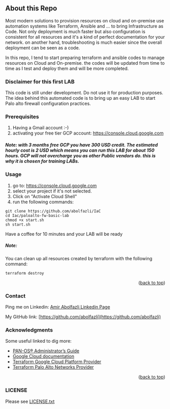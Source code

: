 ## About this Repo

Most modern solutions to provision resources on cloud and on-premise use automation systems like Terraform, Ansible and ... to bring Infrastructure as Code. Not only deployment is much faster but also configuration is consistent for all resources and it's a kind of perfect documentation for your network. on another hand, troubleshooting is much easier since the overall deployment can be seen as a code.

In this repo, I tend to start preparing terraform and ansible codes to manage resources on Cloud and On-premise.
the codes will be updated from time to time as I test and deploy them and will be more completed.

<!-- GETTING STARTED -->

### Disclaimer for this first LAB
This code is still under development. Do not use it for production purposes. The idea behind this automated code is to bring up an easy LAB to start Palo alto firewall configuration practices.

### Prerequisites
1. Having a Gmail account :-)
2. activating your free tier GCP account: https://console.cloud.google.com

##### Note: with 3 months free GCP you have 300 USD credit. The estimated hourly cost is 2 USD which means you can run this LAB for about 150 hours. GCP will not overcharge you as other Public vendors do. this is why it is chosen for training LABs.

<!-- USAGE -->
### Usage
1. go to: https://console.cloud.google.com
2. select your project if it's not selected.
3. Click on "Activate Cloud Shell"
4. run the following commands:
```
git clone https://github.com/abolfazli/IaC
cd Iac/paloalto-fw-basic-lab
chmod +x start.sh
sh start.sh
```
Have a coffee for 10 minutes and your LAB will be ready


##### Note: 
You can clean up all resources created by terraform with the following command:
```
terraform destroy
```
<p align="right">(<a href="#top">back to top</a>)</p>


<!-- CONTACT -->
### Contact
Ping me on Linkedin: [Amir Abolfazli Linkedin Page](https://www.linkedin.com/in/amirabolfazli/)

My GitHub link: [https://github.com/abolfazli](https://github.com/abolfazli)



<!-- ACKNOWLEDGMENTS -->
### Acknowledgments
Some useful linked to dig more:
* [PAN-OS® Administrator’s Guide](https://docs.paloaltonetworks.com/pan-os/10-1/pan-os-admin.html)
* [Google Cloud documentation](https://cloud.google.com/docs/)
* [Terraform Google Cloud Platform Provider](https://registry.terraform.io/providers/hashicorp/google/latest/docs)
* [Terraform Palo Alto Networks Provider](https://registry.terraform.io/providers/PaloAltoNetworks/panos/latest/docs)
<p align="right">(<a href="#top">back to top</a>)</p>


### LICENSE
Please see [LICENSE.txt](LICENSE.txt)
